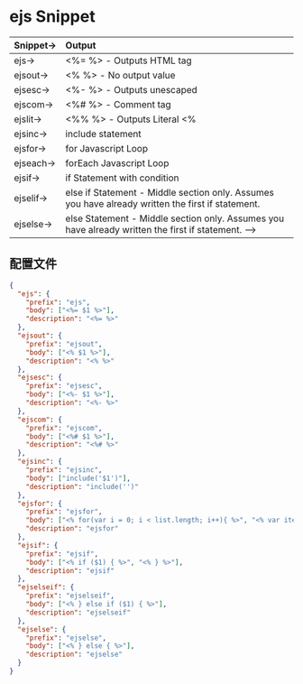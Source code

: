 # ejs Snippet

| Snippet→ | Output                                                                                             |
| :------- | :------------------------------------------------------------------------------------------------- |
| ejs→     | <%= %> - Outputs HTML tag                                                                          |
| ejsout→  | <% %> - No output value                                                                            |
| ejsesc→  | <%- %> - Outputs unescaped                                                                         |
| ejscom→  | <%# %> - Comment tag                                                                               |
| ejslit→  | <%% %> - Outputs Literal <%                                                                        |
| ejsinc→  | include statement                                                                                  |
| ejsfor→  | for Javascript Loop                                                                                |
| ejseach→ | forEach Javascript Loop                                                                            |
| ejsif→   | if Statement with condition                                                                        |
| ejselif→ | else if Statement - Middle section only. Assumes you have already written the first if statement.  |
| ejselse→ | else Statement - Middle section only. Assumes you have already written the first if statement. --> |

## 配置文件

```json
{
  "ejs": {
    "prefix": "ejs",
    "body": ["<%= $1 %>"],
    "description": "<%= %>"
  },
  "ejsout": {
    "prefix": "ejsout",
    "body": ["<% $1 %>"],
    "description": "<% %>"
  },
  "ejsesc": {
    "prefix": "ejsesc",
    "body": ["<%- $1 %>"],
    "description": "<%- %>"
  },
  "ejscom": {
    "prefix": "ejscom",
    "body": ["<%# $1 %>"],
    "description": "<%# %>"
  },
  "ejsinc": {
    "prefix": "ejsinc",
    "body": ["include('$1')"],
    "description": "include('')"
  },
  "ejsfor": {
    "prefix": "ejsfor",
    "body": ["<% for(var i = 0; i < list.length; i++){ %>", "<% var item = list[i] %>", "<%= item.$1 %>", "<% } %>"],
    "description": "ejsfor"
  },
  "ejsif": {
    "prefix": "ejsif",
    "body": ["<% if ($1) { %>", "<% } %>"],
    "description": "ejsif"
  },
  "ejselseif": {
    "prefix": "ejselseif",
    "body": ["<% } else if ($1) { %>"],
    "description": "ejselseif"
  },
  "ejselse": {
    "prefix": "ejselse",
    "body": ["<% } else { %>"],
    "description": "ejselse"
  }
}
```
